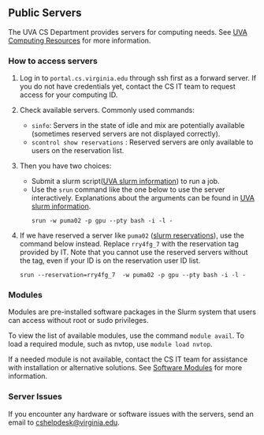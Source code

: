 ## Public Servers

The UVA CS Department provides servers for computing needs. See [UVA Computing Resources](https://www.cs.virginia.edu/wiki/doku.php?id=compute_resources) for more information. 

### How to access servers

1. Log in to `portal.cs.virginia.edu` through ssh first as a forward server. If you do not have credentials yet, contact the CS IT team to request access for your computing ID.

2. Check available servers. Commonly used commands:
    - `sinfo`: Servers in the state of idle and mix are potentially available (sometimes reserved servers are not displayed correctly).
    - `scontrol show reservations` : Reserved servers are only available to users on the reservation list.
3. Then you have two choices:

    - Submit a slurm script([UVA slurm information](https://www.cs.virginia.edu/wiki/doku.php?id=compute_slurm)) to run a job.
    - Use the `srun` command like the one below to use the server interactively. Explanations about the arguments can be found in [UVA slurm information](https://www.cs.virginia.edu/wiki/doku.php?id=compute_slurm). 
        ```
        srun -w puma02 -p gpu --pty bash -i -l -
        ```
4. If we have reserved a server like `puma02` ([slurm reservations](https://www.cs.virginia.edu/wiki/doku.php?id=compute_slurm_reservations)), use the command below instead.  Replace `rry4fg_7` with the reservation tag provided by IT. Note that you cannot use the reserved servers without the tag, even if your ID is on the reservation user ID list.
    ```
    srun --reservation=rry4fg_7  -w puma02 -p gpu --pty bash -i -l - 
    ```
### Modules
Modules are pre-installed software packages in the Slurm system that users can access without root or sudo privileges. 

To view the list of available modules, use the command `module avail`. To load a required module, such as nvtop, use `module load nvtop`. 

If a needed module is not available, contact the CS IT team for assistance with installation or alternative solutions. See [Software Modules](https://www.cs.virginia.edu/wiki/doku.php?id=linux_environment_modules) for more information. 

### Server Issues
If you encounter any hardware or software issues with the servers, send an email to cshelpdesk@virginia.edu. 

